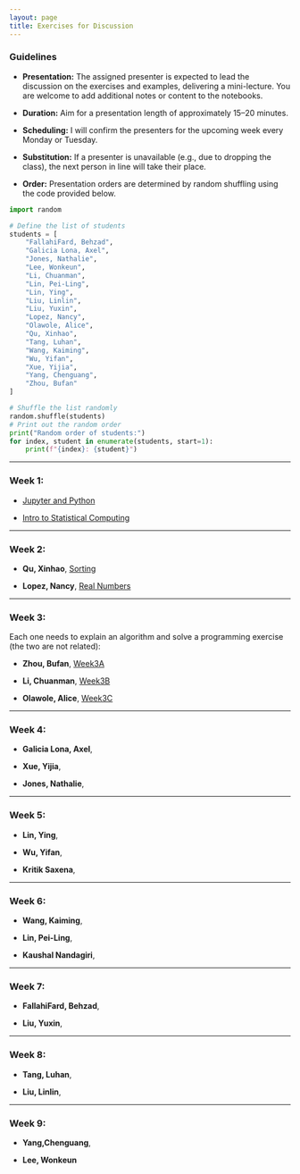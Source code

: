 ```yaml
---
layout: page
title: Exercises for Discussion 
---
```


### Guidelines

- **Presentation:** The assigned presenter is expected to lead the discussion on the exercises and examples, delivering a mini-lecture. You are welcome to add additional notes or content to the notebooks.

- **Duration:** Aim for a presentation length of approximately 15–20 minutes.

- **Scheduling:** I will confirm the presenters for the upcoming week every Monday or Tuesday.

- **Substitution:** If a presenter is unavailable (e.g., due to dropping the class), the next person in line will take their place.

- **Order:** Presentation orders are determined by random shuffling using the code provided below.

```python
import random

# Define the list of students
students = [
    "FallahiFard, Behzad",
    "Galicia Lona, Axel",
    "Jones, Nathalie",
    "Lee, Wonkeun",
    "Li, Chuanman",
    "Lin, Pei-Ling",
    "Lin, Ying",
    "Liu, Linlin",
    "Liu, Yuxin",
    "Lopez, Nancy",
    "Olawole, Alice",
    "Qu, Xinhao",
    "Tang, Luhan",
    "Wang, Kaiming",
    "Wu, Yifan",
    "Xue, Yijia",
    "Yang, Chenguang",
    "Zhou, Bufan"
]

# Shuffle the list randomly
random.shuffle(students)
# Print out the random order
print("Random order of students:")
for index, student in enumerate(students, start=1):
    print(f"{index}: {student}")
```

---

### Week 1: 

- [Jupyter and Python](../Exercises/S01_Jupyter_and_Python.ipynb)

- [Intro to Statistical Computing](../Exercises/T00_Statistical_Computing.ipynb)


---


### Week 2:  

- **Qu, Xinhao**, [Sorting](../Exercises/Sorting.ipynb)

- **Lopez, Nancy**, [Real Numbers](../Exercises/reals.ipynb)


---


### Week 3:  

Each one needs to explain an algorithm and solve a programming exercise (the two are not related):

- **Zhou, Bufan**, [Week3A](../Exercises/Week3A.ipynb)

- **Li, Chuanman**, [Week3B](../Exercises/Week3B.ipynb)

- **Olawole, Alice**, [Week3C](../Exercises/Week3C.ipynb)

---


### Week 4:  

- **Galicia Lona, Axel**, 

- **Xue, Yijia**, 

- **Jones, Nathalie**, 

---


### Week 5: 

- **Lin, Ying**, 

- **Wu, Yifan**, 

- **Kritik Saxena**,
---


### Week 6: 

- **Wang, Kaiming**, 

- **Lin, Pei-Ling**, 

- **Kaushal Nandagiri**,
---


### Week 7: 

- **FallahiFard, Behzad**, 

- **Liu, Yuxin**, 

---

### Week 8: 

- **Tang, Luhan**, 

- **Liu, Linlin**, 

---

### Week 9:  

- **Yang,Chenguang**, 

- **Lee, Wonkeun**


